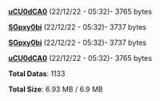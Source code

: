 [**uCU0dCA0**](/data/uCU0dCA0.txt) (22/12/22 - 05:32)- 3765 bytes

[**SGpxy0bi**](/data/SGpxy0bi.txt) (22/12/22 - 05:32)- 3737 bytes

[**SGpxy0bi**](/data/SGpxy0bi.txt) (22/12/22 - 05:32)- 3737 bytes

[**uCU0dCA0**](/data/uCU0dCA0.txt) (22/12/22 - 05:32)- 3765 bytes

**Total Datas**: 1133

**Total Size**: 6.93 MB / 6.9 MB